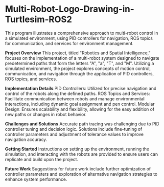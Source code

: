 # Multi-Robot-Logo-Drawing-in-Turtlesim-ROS2
This program illustrates a comprehensive approach to multi-robot control in a simulated environment, using PID controllers for navigation, ROS topics for communication, and services for environment management.

**Project Overview**
This project, titled "Robotics and Spatial Intelligence," focuses on the implementation of a multi-robot system designed to navigate predetermined paths that form the letters "A", "a", "T", and "M". Utilizing a simulated environment, the project explores concepts of motion control, communication, and navigation through the application of PID controllers, ROS topics, and services.

**Implementation Details**
PID Controllers: Utilized for precise navigation and control of the robots along the defined paths.
ROS Topics and Services: Facilitate communication between robots and manage environmental interactions, including dynamic goal assignment and pen control.
Modular Design: Ensures scalability and flexibility, allowing for the easy addition of new paths or changes in robot behavior.

**Challenges and Solutions**
Accurate path tracing was challenging due to PID controller tuning and decision logic. Solutions include fine-tuning of controller parameters and adjustment of tolerance values to improve navigation accuracy.

**Getting Started**
Instructions on setting up the environment, running the simulation, and interacting with the robots are provided to ensure users can replicate and build upon the project.

**Future Work**
Suggestions for future work include further optimization of controller parameters and exploration of alternative navigation strategies to enhance system performance.

